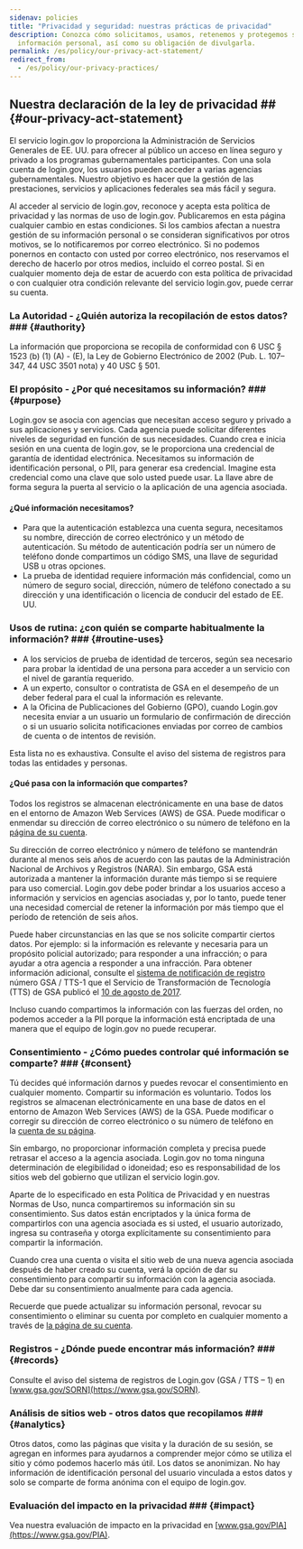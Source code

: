 ```yaml
---
sidenav: policies
title: "Privacidad y seguridad: nuestras prácticas de privacidad"
description: Conozca cómo solicitamos, usamos, retenemos y protegemos su
  información personal, así como su obligación de divulgarla.
permalink: /es/policy/our-privacy-act-statement/
redirect_from:
  - /es/policy/our-privacy-practices/
---
```

## Nuestra declaración de la ley de privacidad ## {#our-privacy-act-statement}

El servicio login.gov lo proporciona la Administración de Servicios Generales de EE. UU. para ofrecer al público un acceso en línea seguro y privado a los programas gubernamentales participantes. Con una sola cuenta de login.gov, los usuarios pueden acceder a varias agencias gubernamentales. Nuestro objetivo es hacer que la gestión de las prestaciones, servicios y aplicaciones federales sea más fácil y segura.

Al acceder al servicio de login.gov, reconoce y acepta esta política de privacidad y las normas de uso de login.gov. Publicaremos en esta página cualquier cambio en estas condiciones. Si los cambios afectan a nuestra gestión de su información personal o se consideran significativos por otros motivos, se lo notificaremos por correo electrónico. Si no podemos ponernos en contacto con usted por correo electrónico, nos reservamos el derecho de hacerlo por otros medios, incluido el correo postal. Si en cualquier momento deja de estar de acuerdo con esta política de privacidad o con cualquier otra condición relevante del servicio login.gov, puede cerrar su cuenta.

### La Autoridad - ¿Quién autoriza la recopilación de estos datos? ### {#authority}

La información que proporciona se recopila de conformidad con 6 USC § 1523 (b) (1) (A) - (E), la Ley de Gobierno Electrónico de 2002 (Pub. L. 107–347, 44 USC 3501 nota) y 40 USC § 501.

### El propósito - ¿Por qué necesitamos su información? ### {#purpose}

Login.gov se asocia con agencias que necesitan acceso seguro y privado a sus aplicaciones y servicios. Cada agencia puede solicitar diferentes niveles de seguridad en función de sus necesidades. Cuando crea e inicia sesión en una cuenta de login.gov, se le proporciona una credencial de garantía de identidad electrónica. Necesitamos su información de identificación personal, o PII, para generar esa credencial. Imagine esta credencial como una clave que solo usted puede usar. La llave abre de forma segura la puerta al servicio o la aplicación de una agencia asociada.

#### ¿Qué información necesitamos?

* Para que la autenticación establezca una cuenta segura, necesitamos su nombre, dirección de correo electrónico y un método de autenticación. Su método de autenticación podría ser un número de teléfono donde compartimos un código SMS, una llave de seguridad USB u otras opciones.
* La prueba de identidad requiere información más confidencial, como un número de seguro social, dirección, número de teléfono conectado a su dirección y una identificación o licencia de conducir del estado de EE. UU.

### Usos de rutina: ¿con quién se comparte habitualmente la información? ### {#routine-uses}

* A los servicios de prueba de identidad de terceros, según sea necesario para probar la identidad de una persona para acceder a un servicio con el nivel de garantía requerido.
* A un experto, consultor o contratista de GSA en el desempeño de un deber federal para el cual la información es relevante.
* A la Oficina de Publicaciones del Gobierno (GPO), cuando Login.gov necesita enviar a un usuario un formulario de confirmación de dirección o si un usuario solicita notificaciones enviadas por correo de cambios de cuenta o de intentos de revisión.

Esta lista no es exhaustiva. Consulte el aviso del sistema de registros para todas las entidades y personas.

#### ¿Qué pasa con la información que compartes?

Todos los registros se almacenan electrónicamente en una base de datos en el entorno de Amazon Web Services (AWS) de GSA. Puede modificar o enmendar su dirección de correo electrónico o su número de teléfono en la [página de su cuenta](https://secure.login.gov/account).

Su dirección de correo electrónico y número de teléfono se mantendrán durante al menos seis años de acuerdo con las pautas de la Administración Nacional de Archivos y Registros (NARA). Sin embargo, GSA está autorizada a mantener la información durante más tiempo si se requiere para uso comercial. Login.gov debe poder brindar a los usuarios acceso a información y servicios en agencias asociadas y, por lo tanto, puede tener una necesidad comercial de retener la información por más tiempo que el período de retención de seis años.

Puede haber circunstancias en las que se nos solicite compartir ciertos datos. Por ejemplo: si la información es relevante y necesaria para un propósito policial autorizado; para responder a una infracción; o para ayudar a otra agencia a responder a una infracción. Para obtener información adicional, consulte el [sistema de notificación de registro](https://www.federalregister.gov/documents/2017/08/10/2017-16852/privacy-act-of-1974-system-of-records) número GSA / TTS-1 que el Servicio de Transformación de Tecnología (TTS) de GSA publicó el [10 de agosto de 2017](https://www.federalregister.gov/documents/2017/08/10/2017-16852/privacy-act-of-1974-system-of-records).

Incluso cuando compartimos la información con las fuerzas del orden, no podemos acceder a la PII porque la información está encriptada de una manera que el equipo de login.gov no puede recuperar.

### Consentimiento - ¿Cómo puedes controlar qué información se comparte? ### {#consent}

Tú decides qué información darnos y puedes revocar el consentimiento en cualquier momento. Compartir su información es voluntario. Todos los registros se almacenan electrónicamente en una base de datos en el entorno de Amazon Web Services (AWS) de la GSA. Puede modificar o corregir su dirección de correo electrónico o su número de teléfono en la [cuenta de su página](https://secure.login.gov/account).

Sin embargo, no proporcionar información completa y precisa puede retrasar el acceso a la agencia asociada. Login.gov no toma ninguna determinación de elegibilidad o idoneidad; eso es responsabilidad de los sitios web del gobierno que utilizan el servicio login.gov.

Aparte de lo especificado en esta Política de Privacidad y en nuestras Normas de Uso, nunca compartiremos su información sin su consentimiento. Sus datos están encriptados y la única forma de compartirlos con una agencia asociada es si usted, el usuario autorizado, ingresa su contraseña y otorga explícitamente su consentimiento para compartir la información.

Cuando crea una cuenta o visita el sitio web de una nueva agencia asociada después de haber creado su cuenta, verá la opción de dar su consentimiento para compartir su información con la agencia asociada. Debe dar su consentimiento anualmente para cada agencia.

Recuerde que puede actualizar su información personal, revocar su consentimiento o eliminar su cuenta por completo en cualquier momento a través de [la página de su cuenta](https://secure.login.gov/account).

### Registros - ¿Dónde puede encontrar más información? ### {#records}

Consulte el aviso del sistema de registros de Login.gov (GSA / TTS – 1) en [www.gsa.gov/SORN](https://www.gsa.gov/SORN).

### Análisis de sitios web - otros datos que recopilamos ### {#analytics}

Otros datos, como las páginas que visita y la duración de su sesión, se agregan en informes para ayudarnos a comprender mejor cómo se utiliza el sitio y cómo podemos hacerlo más útil. Los datos se anonimizan. No hay información de identificación personal del usuario vinculada a estos datos y solo se comparte de forma anónima con el equipo de login.gov.

### Evaluación del impacto en la privacidad ### {#impact}

Vea nuestra evaluación de impacto en la privacidad en [www.gsa.gov/PIA](https://www.gsa.gov/PIA).